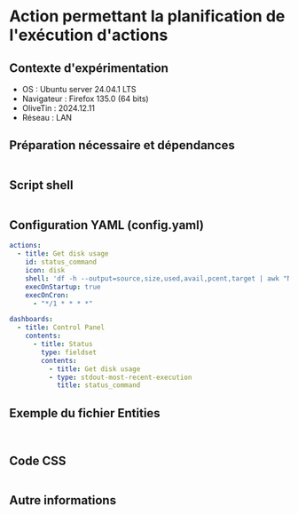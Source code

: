 # Action permettant la planification de l'exécution d'actions
## Contexte d'expérimentation
* OS : Ubuntu server 24.04.1 LTS
* Navigateur : Firefox 135.0 (64 bits)
* OliveTin : 2024.12.11
* Réseau : LAN
  
## Préparation nécessaire et dépendances
```bash
```

## Script shell
```bash
```

## Configuration YAML (config.yaml)
```yaml
actions:
  - title: Get disk usage
    id: status_command
    icon: disk
    shell: 'df -h --output=source,size,used,avail,pcent,target | awk "NR==1 || /^\/dev\//"'
    execOnStartup: true
    execOnCron:
      - "*/1 * * * *"

dashboards:
  - title: Control Panel
    contents:
      - title: Status
        type: fieldset
        contents:
          - title: Get disk usage
          - type: stdout-most-recent-execution
            title: status_command
```

## Exemple du fichier Entities
```json
```
```yaml
```

## Code CSS
```css
```

## Autre informations
